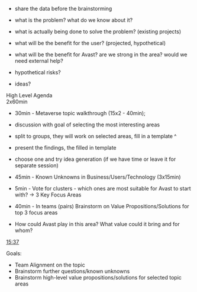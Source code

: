 - share the data before the brainstorming

- what is the problem? what do we know about it?
- what is actually being done to solve the problem? (existing projects)
- what will be the benefit for the user? (projected, hypothetical)
- what will be the benefit for Avast? are we strong in the area? would we need external help?
- hypothetical risks?
- ideas?





High Level Agenda  
2x60min  

-   30min - Metaverse topic walkthrough (15x2 - 40min);
- discussion with goal of selecting the most interesting areas
- split to groups, they will work on selected areas, fill in a template ^
- present the findings, the filled in template
- choose one and try idea generation (if we have time or leave it for separate session)

-   45min - Known Unknowns in Business/Users/Technology (3x15min)
-   5min - Vote for clusters - which ones are most suitable for Avast to start with? -> 3 Key Focus Areas
-   40min - In teams (pairs) Brainstorm on Value Propositions/Solutions for top 3 focus areas

-   How could Avast play in this area? What value could it bring and for whom? 

[15:37](https://avast-software.slack.com/archives/D02L8HUG0RX/p1643035066001500)

Goals:  

-   Team Alignment on the topic
-   Brainstorm further questions/known unknowns
-   Brainstorm high-level value propositions/solutions for selected topic areas